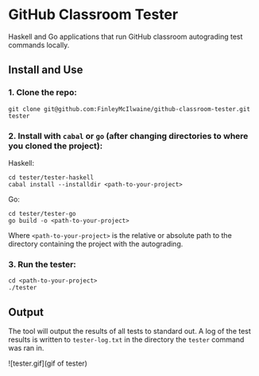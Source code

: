 # GitHub Classroom Tester

Haskell and Go applications that run GitHub classroom autograding test commands locally.

## Install and Use

### 1. Clone the repo:

```
git clone git@github.com:FinleyMcIlwaine/github-classroom-tester.git tester
```

### 2. Install with `cabal` or `go` (after changing directories to where you cloned the project):

Haskell:
```
cd tester/tester-haskell
cabal install --installdir <path-to-your-project>
```

Go:
```
cd tester/tester-go
go build -o <path-to-your-project>
```

Where `<path-to-your-project>` is the relative or absolute path to the directory containing the project with the autograding.

### 3. Run the tester:

```
cd <path-to-your-project>
./tester
```

## Output

The tool will output the results of all tests to standard out. A log of the test results is written to `tester-log.txt` in the directory the `tester` command was ran in.

![tester.gif](gif of tester)
